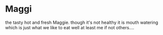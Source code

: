 # Maggi
the tasty hot and fresh Maggie. though it's not healthy it is mouth watering which is just what we like to eat well at least me if not others....
